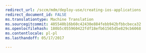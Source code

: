 ```yaml
---
redirect_url: /sccm/mdm/deploy-use/creating-ios-applications
redirect_document_id: FALSE
ms.translationtype: Machine Translation
ms.sourcegitcommit: 405540b16b60c42430e884febb942bfbbcbeca32
ms.openlocfilehash: 180b5c055960422fdf18efb61565d5e829cb6068
ms.contentlocale: pl-pl
ms.lasthandoff: 05/17/2017

---
```


